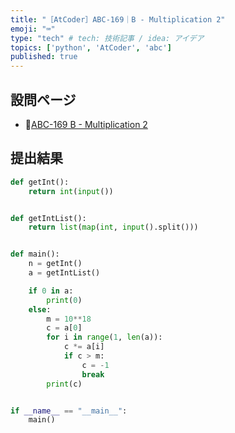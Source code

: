 ```yaml
---
title: "［AtCoder］ABC-169｜B - Multiplication 2"
emoji: "⌨️"
type: "tech" # tech: 技術記事 / idea: アイデア
topics: ['python', 'AtCoder', 'abc']
published: true
---
```


## 設問ページ

- 🔗[ABC-169 B - Multiplication 2](https://atcoder.jp/contests/abc169/tasks/abc169_b)

## 提出結果

```python
def getInt():
    return int(input())


def getIntList():
    return list(map(int, input().split()))


def main():
    n = getInt()
    a = getIntList()

    if 0 in a:
        print(0)
    else:
        m = 10**18
        c = a[0]
        for i in range(1, len(a)):
            c *= a[i]
            if c > m:
                c = -1
                break
        print(c)


if __name__ == "__main__":
    main()
```
